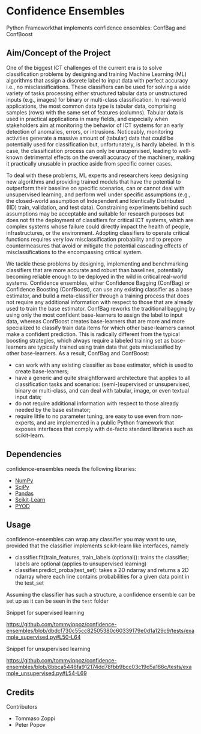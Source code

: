 # Confidence Ensembles

Python Frameworkthat implements confidence ensembles: ConfBag and ConfBoost

## Aim/Concept of the Project

One of the biggest ICT challenges of the current era is to solve classification problems by designing and training Machine Learning (ML) algorithms that assign a discrete label to input data with perfect accuracy i.e., no misclassifications. These classifiers can be used for solving a wide variety of tasks processing either structured tabular data or unstructured inputs (e.g., images) for binary or multi-class classification. In real-world applications, the most common data type is tabular data, comprising samples (rows) with the same set of features (columns). Tabular data is used in practical applications in many fields, and especially when stakeholders aim at monitoring the behavior of ICT systems for an early detection of anomalies, errors, or intrusions. Noticeably, monitoring activities generate a massive amount of (tabular) data that could be potentially used for classification but, unfortunately, is hardly labeled. In this case, the classification process can only be unsupervised, leading to well-known detrimental effects on the overall accuracy of the machinery, making it practically unusable in practice aside from specific corner cases.

To deal with these problems, ML experts and researchers keep designing new algorithms and providing trained models that have the potential to outperform their baseline on specific scenarios, can or cannot deal with unsupervised learning, and perform well under specific assumptions (e.g., the closed-world assumption of Independent and Identically Distributed (IID) train, validation, and test data). Constraining experiments behind such assumptions may be acceptable and suitable for research purposes but does not fit the deployment of classifiers for critical ICT systems, which are complex systems whose failure could directly impact the health of people, infrastructures, or the environment. Adopting classifiers to operate critical functions requires very low misclassification probability and to prepare countermeasures that avoid or mitigate the potential cascading effects of misclassifications to the encompassing critical system.

We tackle these problems by designing, implementing and benchmarking classifiers that are more accurate and robust than baselines, potentially becoming reliable enough to be deployed in the wild in critical real-world systems. Confidence ensembles, either Confidence Bagging (ConfBag) or Confidence Boosting (ConfBoost), can use any existing classifier as a base estimator, and build a meta-classifier through a training process that does not require any additional information with respect to those that are already used to train the base estimator. ConfBag reworks the traditional bagging by using only the most confident base-learners to assign the label to input data, whereas ConfBoost creates base-learners that are more and more specialized to classify train data items for which other base-learners cannot make a confident prediction. This is radically different from the typical boosting strategies, which always require a labeled training set as base-learners are typically trained using train data that gets misclassified by other base-learners. 
As a result, ConfBag and ConfBoost:
- can work with any existing classifier as base estimator, which is used to create base-learners;
-	have a generic and quite straightforward architecture that applies to all classification tasks and scenarios: (semi-)supervised or unsupervised, binary or multi-class, and can deal with tabular, image, or even textual input data; 
-	do not require additional information with respect to those already needed by the base estimator;
-	require little to no parameter tuning, are easy to use even from non-experts, and are implemented in a public Python framework that exposes interfaces that comply with de-facto standard libraries such as scikit-learn. 

## Dependencies

confidence-ensembles needs the following libraries:
- <a href="https://numpy.org/">NumPy</a>
- <a href="https://scipy.org/">SciPy</a>
- <a href="https://pandas.pydata.org/">Pandas</a>
- <a href="https://scikit-learn.org/stable/">Scikit-Learn</a>
- <a href="https://github.com/yzhao062/pyod">PYOD</a>

## Usage

confidence-ensembles can wrap any classifier you may want to use, provided that the classifier implements scikit-learn like interfaces, namely
- classifier.fit(train_features, train_labels (optional)): trains the classifier; labels are optional (applies to unsupervised learning)
- classifier.predict_proba(test_set): takes a 2D ndarray and returns a 2D ndarray where each line contains probabilities for a given data point in the test_set

Assuming the classifier has such a structure, a confidence ensemble can be set up as it can be seen in the `test` folder

Snippet for supervised learning

https://github.com/tommyippoz/confidence-ensembles/blob/dbdcf730c55cc82505380c60339179e0d1a129c9/tests/example_supervised.py#L50-L64

Snippet for unsupervised learning

https://github.com/tommyippoz/confidence-ensembles/blob/8bbca5446fa912174dd78fbb9bcc03c19d5a166c/tests/example_unsupervised.py#L54-L69

## Credits

Contributors
- Tommaso Zoppi
- Peter Popov
  
